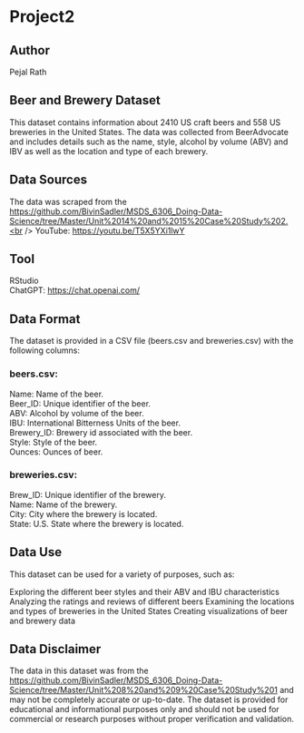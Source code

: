# Project2
## Author
Pejal Rath
## Beer and Brewery Dataset
This dataset contains information about 2410 US craft beers and 558 US breweries in the United States. The data was collected from BeerAdvocate and includes details such as the name, style, alcohol by volume (ABV) and IBV as well as the location and type of each brewery.

## Data Sources
The data was scraped from the https://github.com/BivinSadler/MSDS_6306_Doing-Data-Science/tree/Master/Unit%2014%20and%2015%20Case%20Study%202.<br />
YouTube: https://youtu.be/T5X5YXi1lwY
## Tool
RStudio<br />
ChatGPT: https://chat.openai.com/
## Data Format
The dataset is provided in a CSV file (beers.csv and breweries.csv) with the following columns:

### beers.csv:
Name: Name of the beer.<br />
Beer_ID: Unique identifier of the beer.<br />
ABV: Alcohol by volume of the beer.<br />
IBU: International Bitterness Units of the beer.<br />
Brewery_ID: Brewery id associated with the beer.<br />
Style: Style of the beer.<br />
Ounces: Ounces of beer.<br />

### breweries.csv:
Brew_ID: Unique identifier of the brewery.<br />
Name: Name of the brewery.<br />
City: City where the brewery is located.<br />
State: U.S. State where the brewery is located.

## Data Use
This dataset can be used for a variety of purposes, such as:

Exploring the different beer styles and their ABV and IBU characteristics
Analyzing the ratings and reviews of different beers
Examining the locations and types of breweries in the United States
Creating visualizations of beer and brewery data
## Data Disclaimer
The data in this dataset was from the https://github.com/BivinSadler/MSDS_6306_Doing-Data-Science/tree/Master/Unit%208%20and%209%20Case%20Study%201 and may not be completely accurate or up-to-date. The dataset is provided for educational and informational purposes only and should not be used for commercial or research purposes without proper verification and validation.
